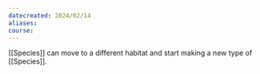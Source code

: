 ```yaml
---
datecreated: 2024/02/14
aliases: 
course:
---
```

[[Species]] can move to a different habitat and start making a new type of [[Species]].